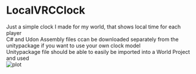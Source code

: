 # LocalVRCClock
Just a simple clock I made for my world, that shows local time for each player  
C# and Udon Assembly files ccan be downloaded separately from the unitypackage if you want to use your own clock model  
Unitypackage file should be able to easily be imported into a World Project and used  
![plot](https://github.com/PhiBeee/blob/main/LocalVRCClock/ClockImage.png?raw=true)
